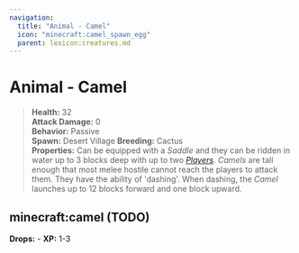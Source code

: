 ```yaml
---
navigation:
  title: "Animal - Camel"
  icon: "minecraft:camel_spawn_egg"
  parent: lexicon:creatures.md
---
```


# Animal - Camel

> __Health:__ 32     
> __Attack Damage:__ 0    
> __Behavior:__ Passive     
> __Spawn:__ Desert Village 
> __Breeding:__ Cactus     
> __Properties:__ 
Can be equipped with a *Saddle* and they can be ridden in water up to 3 blocks deep with up to two [*Players*](./human-player.md). *Camels* are tall enough that most melee hostile cannot reach the players to attack them. They have the ability of 'dashing'. When dashing, the *Camel* launches up to 12 blocks forward and one block upward.

## minecraft:camel (TODO)

<GameScene zoom={2}>
  <Entity id="minecraft:camel" />
</GameScene>

__Drops:__ -  __XP:__ 1-3

